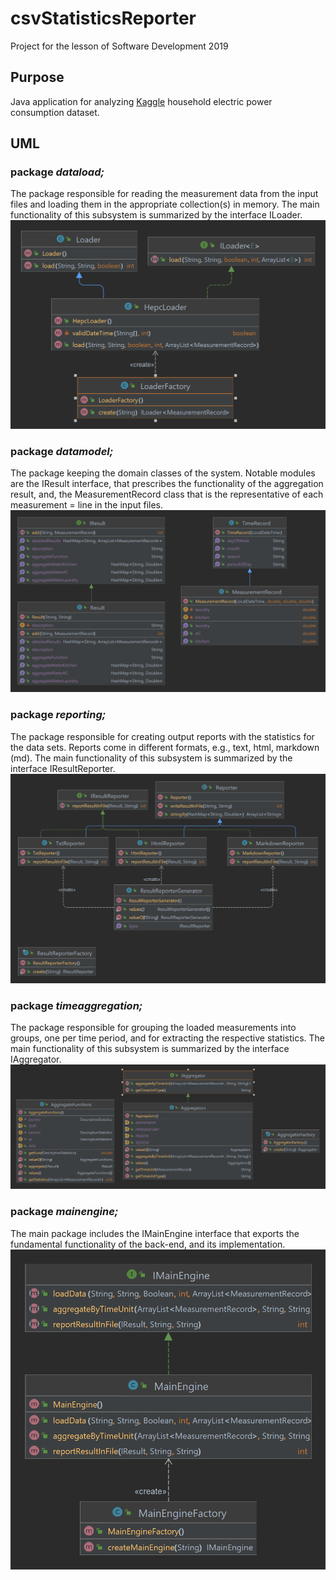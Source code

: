 # csvStatisticsReporter
Project for the lesson of Software Development 2019
## Purpose
Java application for analyzing [Kaggle](https://www.kaggle.com/uciml/electric-power-consumption-data-set) household electric power consumption dataset.
## UML

### package _dataload;_
The package responsible for reading the measurement data from the input files and
loading them in the appropriate collection(s) in memory. The main functionality of this
subsystem is summarized by the interface ILoader.
![dataload.png](uml%2Fdataload.png)
### package _datamodel;_
The package keeping the domain classes of the system. Notable modules are the IResult
interface, that prescribes the functionality of the aggregation result, and, the
MeasurementRecord class that is the representative of each measurement = line in the
input files.
![datamodel.png](uml%2Fdatamodel.png)
### package _reporting;_
The package responsible for creating output reports with the statistics for the data sets.
Reports come in different formats, e.g., text, html, markdown (md). The main
functionality of this subsystem is summarized by the interface IResultReporter.
![reporting.png](uml%2Freporting.png)
### package _timeaggregation;_
The package responsible for grouping the loaded measurements into groups, one
per time period, and for extracting the respective statistics. The main functionality of this
subsystem is summarized by the interface IAggregator.
![timeaggregation.png](uml%2Ftimeaggregation.png)
### package _mainengine;_
The main package includes the IMainEngine interface that exports the fundamental
functionality of the back-end, and its implementation.
![mainengine.png](uml%2Fmainengine.png)

